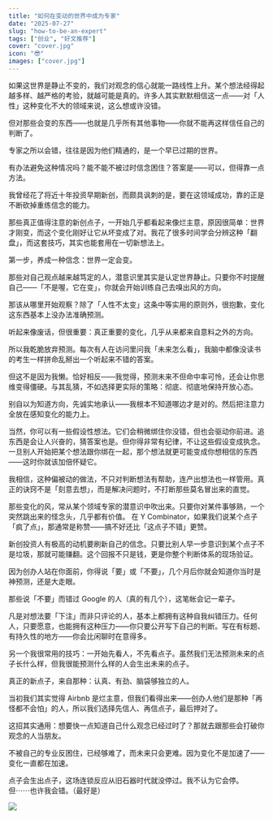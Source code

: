 ```yaml
---
title: "如何在变动的世界中成为专家"
date: "2025-07-27"
slug: "how-to-be-an-expert"
tags: ["创业", "好文推荐"]
cover: "cover.jpg"
icon: "😎"
images: ["cover.jpg"]
---
```

如果这世界是静止不变的，我们对观念的信心就能一路线性上升。某个想法经得起越多样、越严格的考验，就越可能是真的。许多人其实默默相信这一点——对「人性」这种变化不大的领域来说，这么想或许没错。



但对那些会变的东西——也就是几乎所有其他事物——你就不能再这样信任自己的判断了。



专家之所以会错，往往是因为他们精通的，是一个早已过期的世界。



有办法避免这种情况吗？能不能不被过时信念困住？答案是——可以，但得靠一点方法。



我曾经花了将近十年投资早期新创，而颇具讽刺的是，要在这领域成功，靠的正是不断砍掉重练信念的能力。



那些真正值得注意的新创点子，一开始几乎都看起来像烂主意，原因很简单：世界才刚变，而这个变化刚好让它从坏变成了对。我花了很多时间学会分辨这种「翻盘」，而这套技巧，其实也能套用在一切新想法上。



第一步，养成一种信念：世界一定会变。



那些对自己观点越来越笃定的人，潜意识里其实是认定世界静止。只要你不时提醒自己——「不是喔，它在变」，你就会开始训练自己去嗅出风的方向。



那该从哪里开始观察？除了「人性不太变」这条中等实用的原则外，很抱歉，变化这东西基本上没办法准确预测。



听起来像废话，但很重要：真正重要的变化，几乎从来都来自意料之外的方向。



所以我乾脆放弃预测。每次有人在访问里问我「未来怎么看」，我脑中都像没读书的考生一样拼命乱掰出一个听起来不错的答案。



但这不是因为我懒。恰好相反——我觉得，预测未来不但命中率可怜，还会让你思维变得僵硬。与其乱猜，不如选择更实际的策略：彻底、彻底地保持开放心态。



别自以为知道方向，先诚实地承认——我根本不知道哪边才是对的。然后把注意力全放在感知变化的能力上。



当然，你可以有一些假设性想法。它们会稍微绑住你没错，但也会驱动你前进。追东西是会让人兴奋的，猜答案也是。但你得非常有纪律，不让这些假设变成执念。
一旦别人开始把某个想法跟你绑在一起，那个想法就更可能变成你想相信的东西——这时你就该加倍怀疑它。



我相信，这种偏被动的做法，不只对判断想法有帮助，连产出想法也一样管用。真正的诀窍不是「刻意去想」，而是解决问题时，不打断那些莫名冒出来的直觉。



那些变化的风，常从某个领域专家的潜意识中吹出来。只要你对某件事够熟，一个突然跳出来的怪念头，几乎都有价值。
在 Y Combinator，如果我们说某个点子「疯了点」，那通常是称赞——搞不好还比「这点子不错」更赞。



新创投资人有极高的动机要刷新自己的信念。只要比别人早一步意识到某个点子不是垃圾，那就可能赚翻。这个回报不只是钱，更是你整个判断体系的现场验证。



因为创办人站在你面前，你得说「要」或「不要」，几个月后你就会知道你当时是神预测，还是大走眼。



那些说「不要」而错过 Google 的人（真的有几个），这笔帐会记一辈子。



凡是对想法要「下注」而非只评论的人，基本上都拥有这种自我纠错压力。任何人，只要愿意，也能拥有这种压力——你只要公开写下自己的判断。写在有标题、有持久性的地方——你会比闲聊时在意得多。



另一个我很常用的技巧：一开始先看人，不先看点子。虽然我们无法预测未来的点子长什么样，但我很能预测什么样的人会生出未来的点子。



真正的新点子，来自那种：认真、有劲、脑袋够独立的人。



当初我们其实觉得 Airbnb 是烂主意，但我们看得出来——创办人他们是那种「再怪都不会怕」的人，所以我们选择先信人、再信点子，最后押对了。



这招其实通用：想要快一点知道自己什么观念已经过时了？那就去跟那些会打破你观念的人当朋友。



不被自己的专业反困住，已经够难了，而未来只会更难。因为变化不是加速了——变化一直都在加速。



点子会生出点子，这场连锁反应从旧石器时代就没停过。我不认为它会停。
但⋯⋯也许我会错。（最好是）




![](https://prod-files-secure.s3.us-west-2.amazonaws.com/112d0858-5090-4d34-a606-b75eb8d65fd2/46476355-9cf3-4e99-9b7a-3531bc426380/1000202064.png?X-Amz-Algorithm=AWS4-HMAC-SHA256&X-Amz-Content-Sha256=UNSIGNED-PAYLOAD&X-Amz-Credential=ASIAZI2LB4667CGCR5DK%2F20251025%2Fus-west-2%2Fs3%2Faws4_request&X-Amz-Date=20251025T185111Z&X-Amz-Expires=3600&X-Amz-Security-Token=IQoJb3JpZ2luX2VjEMH%2F%2F%2F%2F%2F%2F%2F%2F%2F%2FwEaCXVzLXdlc3QtMiJIMEYCIQC2xMjb3ET2Db8mQKOrP8ISm8N5%2FEXV9LrAX9m0i%2F60bAIhALNoQwODRX5nu2WMTZwhDmfFfwhWMfiJ27Xe7kh7RXh1Kv8DCHoQABoMNjM3NDIzMTgzODA1IgzCTEyp3gcfRM87Sv0q3AOxsPLMa%2BCVR8i3YsXyGlyA8m6WcomKo%2FbJ9B8aUoKc9jgAI8E2hPIJW%2B0%2BzZrjD%2F0ljsQtQj4TpHex93XAs6QJkw9eO7556BdYUUeIk6tCPbk6DpuIhIRvc2bv7WD%2BC3ZYivtoWFV2KQUo5exM1EzMxyqCFgsuel5ejQZxefKRk1KjiZSnQB2xHGSKMyjafbLK0mrs29OO1aSMEPk9JvMuAI2zgKin3puuMZKDIxAwnW9MJZrfnPhgQLVTet4V%2Bw9FzCNvowPEciCq%2FkUCPebj6rG4cX5jziO59IKS%2Bc6djctYT8WQUhrdd6LlqH1826AcB0S%2FAOziCDPVMg3AnBrBdMlzHP%2BDGCOh8XgF%2FmrYdHl%2FWzShCVMW33IorE8NODE412fIw7hrnKxUysIInprCvMlJT1XP0f%2FzjQR5TLXqFfqaYmom%2B5znQG%2B9kUKcw93Sv%2Brn241wWyjisHUYye8mATR%2BdXkxa6BwkzgmWeq6zgzVXZcmaI9ZpWYZD7pHchMk%2B%2FVjkZMpqLd10YuV14xFspe1pYcZFCGGncejXYKqfkBOmgcqgd51TWdgpPH%2F0uYr3gytWKvlQpp%2BJTOqFbgQUU%2BrYJeCaVJTR2pXpYVI0Vxfz7xwKgdc0i9%2F2TDi%2FfPHBjqkAeJ252e0JexAbe0Z2l3BDVc81FRl4Ns7XKVeNeHU792HkRxA2u3Nl6V3%2F6xDGEyjKgGuhqRVzy6sYZpn1%2FvMZ3V%2FkN8Rz2jRSNTtpB5eyKXkPfEv0xmNEJUMoi2og07aW52wBTXud8vTv7CEdIPyKPWLFuQei1GUg1UVZZfebr2YGig7CuRgApYV0WZ%2BBcJrB2l00hwtuB50xyD8RJIsewWWEu1S&X-Amz-Signature=3b8ed08e37b56e5f83451f4f5acf8a13a6ce4a36e37844ae11a54d7fc9141c91&X-Amz-SignedHeaders=host&x-amz-checksum-mode=ENABLED&x-id=GetObject)

